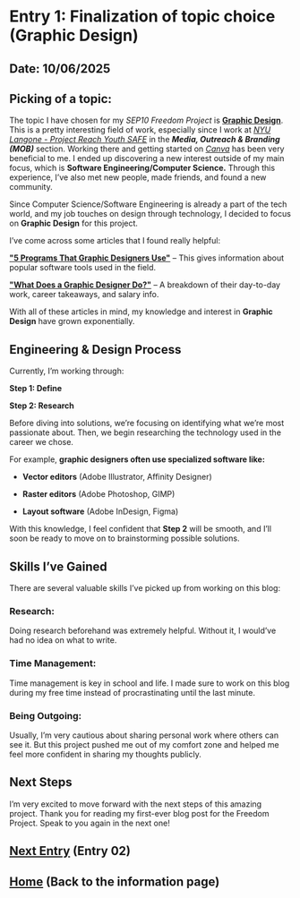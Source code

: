 # Entry 1: Finalization of topic choice (Graphic Design)
## Date: 10/06/2025
## Picking of a topic:
The topic I have chosen for my _SEP10 Freedom Project_ is **[Graphic Design](https://www.interaction-design.org/literature/topics/graphic-design?srsltid=AfmBOoqoneXcNJGefdlFL5rN2dL5cNOLzc3kREthgDztm7hv99b0sULp)**. This is a pretty interesting field of work, especially since I work at *[NYU Langone - Project Reach Youth SAFE](https://www.prysafe.com/)* in the _**Media, Outreach & Branding (MOB)**_ section. Working there and getting started on *[Canva](canva.com)* has been very beneficial to me. I ended up discovering a new interest outside of my main focus, which is **Software Engineering/Computer Science.** Through this experience, I’ve also met new people, made friends, and found a new community.

Since Computer Science/Software Engineering is already a part of the tech world, and my job touches on design through technology, I decided to focus on **Graphic Design** for this project.

I’ve come across some articles that I found really helpful:

[**"5 Programs That Graphic Designers Use"**](https://www.coursera.org/articles/graphic-design-software) – This gives information about popular software tools used in the field.

[**"What Does a Graphic Designer Do?"**](https://www.coursera.org/articles/what-does-a-graphic-designer-do) – A breakdown of their day-to-day work, career takeaways, and salary info.

With all of these articles in mind, my knowledge and interest in **Graphic Design** have grown exponentially.
## 

## Engineering & Design Process
Currently, I’m working through:

**Step 1: Define**

**Step 2: Research**

Before diving into solutions, we’re focusing on identifying what we’re most passionate about. Then, we begin researching the technology used in the career we chose.

For example, **graphic designers often use specialized software like:**

- **Vector editors** (Adobe Illustrator, Affinity Designer)

- **Raster editors** (Adobe Photoshop, GIMP)

- **Layout software** (Adobe InDesign, Figma)

With this knowledge, I feel confident that **Step 2** will be smooth, and I’ll soon be ready to move on to brainstorming possible solutions.
##

## Skills I’ve Gained

There are several valuable skills I’ve picked up from working on this blog:

### Research:
Doing research beforehand was extremely helpful. Without it, I would’ve had no idea on what to write.

### Time Management:
Time management is key in school and life. I made sure to work on this blog during my free time instead of procrastinating until the last minute.

### Being Outgoing:
Usually, I’m very cautious about sharing personal work where others can see it. But this project pushed me out of my comfort zone and helped me feel more confident in sharing my thoughts publicly.
##
## Next Steps

I’m very excited to move forward with the next steps of this amazing project. Thank you for reading my first-ever blog post for the Freedom Project. Speak to you again in the next one!
##
## [Next Entry](entry02.md) (Entry 02)
## [Home](../README.md) (Back to the information page)